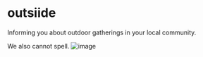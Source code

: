 # outsiide
Informing you about outdoor gatherings in your local community.

We also cannot spell.
![image](https://user-images.githubusercontent.com/75332824/132155826-1672ed88-702f-43d3-9acd-50b4149fcbea.png)
